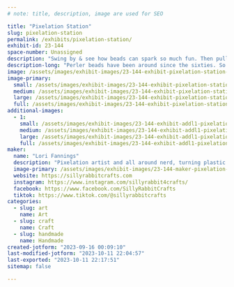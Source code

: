 ```yaml
---
# note: title, description, image are used for SEO

title: "Pixelation Station"
slug: pixelation-station
permalink: /exhibits/pixelation-station/
exhibit-id: 23-144
space-number: Unassigned
description: "Swing by & see how beads can spark so much fun. Then pull up a seat and make your own!"
description-long: "Perler beads have been around since the sixties. So many of us remember making flowers or circles, but there is so much more to these little beads! Join Lori and her team and lets pixelate life!"
image: /assets/images/exhibit-images/23-144-exhibit-pixelation-station-26195676-1564375090313682-4796847345644041191-n-large.png
image-primary: 
  small: /assets/images/exhibit-images/23-144-exhibit-pixelation-station-26195676-1564375090313682-4796847345644041191-n-small.png
  medium: /assets/images/exhibit-images/23-144-exhibit-pixelation-station-26195676-1564375090313682-4796847345644041191-n-medium.png
  large: /assets/images/exhibit-images/23-144-exhibit-pixelation-station-26195676-1564375090313682-4796847345644041191-n-large.png
  full: /assets/images/exhibit-images/23-144-exhibit-pixelation-station-26195676-1564375090313682-4796847345644041191-n-full.png
additional-images: 
  - 1:
    small: /assets/images/exhibit-images/23-144-exhibit-addl1-pixelation-station-26731116-1571976736220184-4894636926670507937-n-small.jpg
    medium: /assets/images/exhibit-images/23-144-exhibit-addl1-pixelation-station-26731116-1571976736220184-4894636926670507937-n-medium.jpg
    large: /assets/images/exhibit-images/23-144-exhibit-addl1-pixelation-station-26731116-1571976736220184-4894636926670507937-n-large.jpg
    full: /assets/images/exhibit-images/23-144-exhibit-addl1-pixelation-station-26731116-1571976736220184-4894636926670507937-n-full.jpg
maker: 
  name: "Lori Fannings"
  description: "Pixelation artist and all around nerd, turning plastic into home decor."
  image-primary: /assets/images/exhibit-images/23-144-maker-pixelation-station-21-6-exhibit-addl1-silly-rabbit-crafts-free-play-florida-2017-large-medium.png
  website: https://sillyrabbitcrafts.com
  instagram: https://www.instagram.com/sillyrabbit4crafts/
  facebook: https://www.facebook.com/SillyRabbitCrafts
  tiktok: https://www.tiktok.com/@sillyrabbitcrafts
categories: 
  - slug: art
    name: Art
  - slug: craft
    name: Craft
  - slug: handmade
    name: Handmade
created-jotform: "2023-09-16 00:09:10"
last-modified-jotform: "2023-10-11 22:04:57"
last-exported: "2023-10-11 22:17:51"
sitemap: false

---
```

